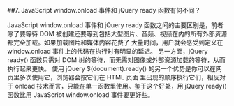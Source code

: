 ##7. 
  JavaScript window.onload 事件和 jQuery ready 函数有何不同？
  
  JavaScript window.onload 事件和 jQuery ready 函数之间的主要区别是，前者除了要等待
  DOM 被创建还要等到包括大型图片、音频、视频在内的所有外部资源都完全加载。如果加载图片和媒体内容花费了
  大量时间，用户就会感受到定义在 window.onload 事件上的代码在执行时有明显的延迟。
  另一方面，jQuery ready() 函数只需对 DOM 树的等待，而无需对图像或外部资源加载的等待，从而执行起来更快。
  使用 jQuery $(document).ready() 的另一个优势是你可以在网页里多次使用它，浏览器会按它们在 HTML 页面
  里出现的顺序执行它们，相反对于 onload 技术而言，只能在单一函数里使用。鉴于这个好处，用 jQuery ready()
  函数比用 JavaScript window.onload 事件要更好些。

